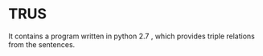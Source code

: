 # TRUS
It contains a program written in python 2.7 , which provides triple relations from the sentences.
